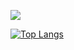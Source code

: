 ![](https://github-profile-summary-cards.vercel.app/api/cards/profile-details?username=SO000000&theme=dracula)
 
[![Top Langs](https://github-readme-stats.vercel.app/api/top-langs/?username=SO000000&layout=compact&langs_count=6)](https://github.com/anuraghazra/github-readme-stats)
